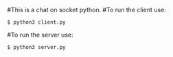 #This is a chat on socket python.
#To run the client use:
```
$ python3 client.py
```
#To run the server use:
```
$ python3 server.py
```
